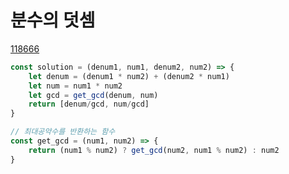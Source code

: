 # 분수의 덧셈
<a href="https://school.programmers.co.kr/learn/courses/30/lessons/118666">118666</a>

```javascript
const solution = (denum1, num1, denum2, num2) => {
    let denum = (denum1 * num2) + (denum2 * num1)
    let num = num1 * num2
    let gcd = get_gcd(denum, num)
    return [denum/gcd, num/gcd]
}

// 최대공약수를 반환하는 함수
const get_gcd = (num1, num2) => {
    return (num1 % num2) ? get_gcd(num2, num1 % num2) : num2
}
```
